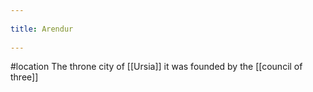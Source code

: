 --- 
title: Arendur 
---
#location 
The throne city of [[Ursia]]
it was founded by the [[council of three]]
